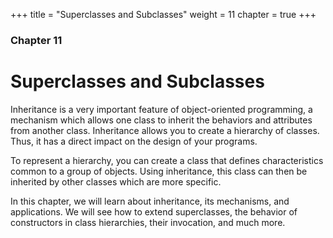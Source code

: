 +++
title = "Superclasses and Subclasses"
weight = 11
chapter = true
+++

### Chapter 11
# Superclasses and Subclasses

Inheritance is a very important feature of object-oriented programming, 
a mechanism which allows one class to inherit the behaviors and attributes
from another class. Inheritance allows you to create a hierarchy of classes.
Thus, it has a direct impact on the design of your programs.

To represent a hierarchy, you can create a class that defines characteristics
common to a group of objects. Using inheritance, this class can then be inherited
by other classes which are more specific.

In this chapter, we will learn about inheritance, its mechanisms, and applications.
We will see how to extend superclasses, the behavior of constructors in class hierarchies,
their invocation, and much more.